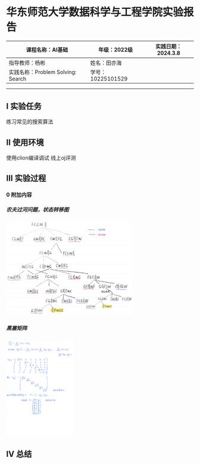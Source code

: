 # **华东师范大学数据科学与工程学院实验报告**

| 课程名称：AI基础                  | 年级：2022级      | 实践日期：2024.3.8 |
| --------------------------------- | ----------------- | ------------------ |
| 指导教师：杨彬                    | 姓名：田亦海      |                    |
| 实践名称：Problem Solving: Search | 学号：10225101529 |                    |

---





##  Ⅰ 实验任务

练习常见的搜索算法





## Ⅱ  使用环境

使用clion编译调试 线上oj评测







## Ⅲ  实验过程

#### 0 附加内容

##### 农夫过河问题，状态转移图

<img src="Assignment2.assets/微信图片_20240308102648.jpg" alt="微信图片_20240308102648" style="zoom: 33%;" />

##### 黑塞矩阵

<img src="Assignment2.assets/0206420bb92d70b87b65b643e546814.jpg" alt="0206420bb92d70b87b65b643e546814" style="zoom: 25%;" />

## Ⅳ  总结

